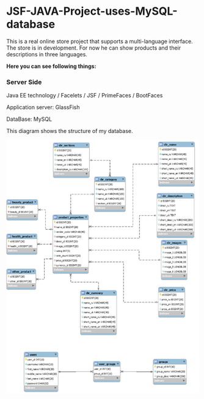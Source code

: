 # JSF-JAVA-Project-uses-MySQL-database

This is a real online store project that supports a multi-language interface. The store is in development. For now he can show products and their descriptions in three languages.

<p><b>Here you can see following things: </b></p>
 
 <h3> Server Side</h3> 

 Java EE technology /  Facelets / JSF / PrimeFaces / BootFaces </br>
 
 Application server: GlassFish </br>
 
 DataBase: MySQL </br>
  
<p>This diagram shows the structure of my database.</p>



![Image alt](https://github.com/Viacheslav77/JSF-JAVA-Project/blob/master/web/resources/images/db1.png)
